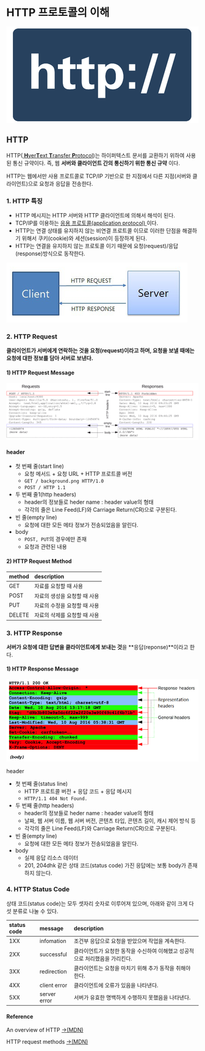 # HTTP 프로토콜의 이해

![http://](../.gitbook/assets/s.svg)

## HTTP 

HTTP\([ **H**yer**T**ext **T**ransfer **P**rotocol](https://ko.wikipedia.org/wiki/HTTP)\)는 하이퍼텍스트 문서를 교환하기 위하여 사용된 통신 규약이다. 즉, 웹 **서버와 클라이언트 간의 통신하기 위한 통신 규약** 이다.

HTTP는 웹에서만 사용 프로트콜로 TCP/IP 기반으로 한 지점에서 다른 지점\(서버와 클라이언트\)으로 요청과 응답을 전송한다.

### 1. HTTP 특징

* HTTP 메시지는 HTTP 서버와 HTTP 클라이언트에 의해서 해석이 된다.
* TCP/IP를 이용하는 [응용 프로토콜\(application protocol\) ](https://ko.wikipedia.org/wiki/%EC%9D%91%EC%9A%A9_%EA%B3%84%EC%B8%B5)이다.
* HTTP는 연결 상태를 유지하지 않는 비연결 프로트콜 이므로 이러한 단점을 해결하기 위해서 쿠키\(cookie\)와 세션\(session\)이 등장하게 된다.
* HTTP는 연결을 유지하지 않는 프로토콜 이기 때문에 요청\(request\)/응답\(response\)방식으로 동작한다.

![HTTP - request, response](../.gitbook/assets/image-1-.png)

### **2. HTTP Request**

**클라이언트가 서버에게 연락하는 것을 요청\(request\)이라고 하며, 요청을 보낼 때에는 요청에 대한 정보를 담아 서버로 보낸다.**

#### 1\) HTTP Request Message

![http request message](../.gitbook/assets/http-example.png)

#### header

* 첫 번째 줄\(start line\)
  * 요청 메서드 + 요청 URL + HTTP 프로트콜 버전
  * `GET / background.png HTTP/1.0`
  * `POST / HTTP 1.1`
* 두 번째 줄1\(http headers\)
  * header의 정보들로 heder name : header value의 형태
  * 각각의 줄은 Line Feed\(LF\)와 Carriage Return\(CR\)으로 구분된다.
* 빈 줄\(empty line\)
  * 요청에 대한 모든 메타 정보가 전송되었음을 알린다.
* body
  * `POST, PUT`의 경우에만 존재
  * 요청과 관련된 내용

#### 2\) HTTP Request Method

| method | description |
| :--- | :--- |
| GET | 자료를 요청할 때 사용 |
| POST | 자료의 생성을 요청할 때 사용 |
| PUT | 자료의 수정을 요청할 때 사용 |
| DELETE | 자료의 삭제를 요청할 때 사용 |

### 3. HTTP Response

**서버가 요청에 대한 답변을 클라이언트에게 보내는 것**을 **응답\(reponse\)**이라고 한다.

#### 1\) HTTP Response Message

![http reponse message](../.gitbook/assets/http_response_headers3.png)

header

* 첫 번째 줄\(status line\)
  * HTTP 프로트콜 버전 + 응답 코드 + 응답 메시지
  * `HTTP/1.1 404 Not Found.`
* 두 번째 줄\(http headers\)
  * header의 정보들로 heder name : header value의 형태
  * 날짜, 웹 서버 이름, 웹 서버 버전, 콘텐츠 타입, 콘텐츠 길이, 캐시 제어 방식 등
  * 각각의 줄은 Line Feed\(LF\)와 Carriage Return\(CR\)으로 구분된다.
* 빈 줄\(empty line\)
  * 요청에 대한 모든 메타 정보가 전송되었음을 알린다.
* body
  * 실제 응답 리소스 데이터
  * 201, 204dhk 같은 상태 코드\(status code\) 가진 응답에는 보통 body가 존재하지 않는다.

### 4. HTTP Status Code

상태 코드\(status code\)는 모두 셋자리 숫자로 이루어져 있으며, 아래와 같이 크게 다섯 분류로 나눌 수 있다.

| status code | message | description |
| :--- | :--- | :--- |
| 1XX | infomation | 조건부 응답으로 요청을 받았으며 작업을 계속한다. |
| 2XX | successful | 클라이언트가 요청한 동작을 수신하여 이해했고 성공적으로 처리했음을 가리킨다. |
| 3XX | redirection | 클라이언트는 요청을 마치기 위해 추가 동작을 취해야 한다. |
| 4XX | client error | 클라이언트에 오류가 있음을 나타낸다. |
| 5XX | server error | 서버가 유효한 명백하게 수행하지 못했음을 나타낸다. |

####  Reference

An overview of HTTP [→\(MDN\)](https://developer.mozilla.org/en-US/docs/Web/HTTP/Overview)

HTTP request methods [→\(MDN\)](https://developer.mozilla.org/en-US/docs/Web/HTTP/Methods)



